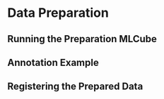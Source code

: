 # Data Preparation

## Running the Preparation MLCube

## Annotation Example

## Registering the Prepared Data